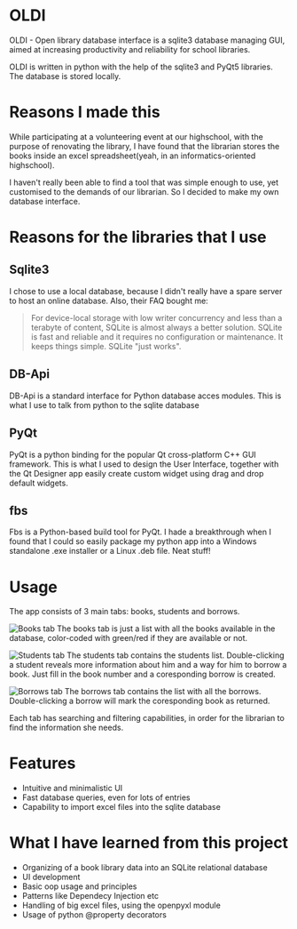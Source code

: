 # OLDI

OLDI - Open library database interface is a sqlite3 database managing GUI, aimed at increasing productivity and reliability for school libraries.

OLDI is written in python with the help of the sqlite3 and PyQt5 libraries. The database is stored locally.

# Reasons I made this

While participating at a volunteering event at our highschool, with the purpose of renovating the library, I have found that the librarian stores the books inside an excel spreadsheet(yeah, in an informatics-oriented highschool). 

I haven't really been able to find a tool that was simple enough to use, yet customised to the demands of our librarian. So I decided to make my own database interface.

# Reasons for the libraries that I use

## Sqlite3
I chose to use a local database, because I didn't really have a spare server to host an online database. Also, their FAQ bought me:
> For device-local storage with low writer concurrency and less than a terabyte of content, SQLite is almost always a better solution. SQLite is fast and reliable and it requires no configuration or maintenance. It keeps things simple. SQLite "just works". 

## DB-Api
DB-Api is a standard interface for Python database acces modules. This is what I use to talk from python to the sqlite database

## PyQt
PyQt is a python binding for the popular Qt cross-platform C++ GUI framework. This is what I used to design the User Interface, together with the Qt Designer app easily create custom widget using drag and drop default widgets.

## fbs
Fbs is a Python-based build tool for PyQt. I hade a breakthrough when I found that I could so easily package my python app into a Windows standalone .exe installer or a Linux .deb file. Neat stuff!

# Usage
The app consists of 3 main tabs: books, students and borrows.

![Books tab](https://github.com/nan-dre/OLDI/blob/master/Pictures/Books.png)
The books tab is just a list with all the books available in the database, color-coded with green/red if they are available or not.

![Students tab](https://github.com/nan-dre/OLDI/blob/master/Pictures/Students.png)
The students tab contains the students list. Double-clicking a student reveals more information about him and a way for him to borrow a book. Just fill in the book number and a coresponding borrow is created.

![Borrows tab](https://github.com/nan-dre/OLDI/blob/master/Pictures/Borrows.png)
The borrows tab contains the list with all the borrows. Double-clicking a borrow will mark the coresponding book as returned.

Each tab has searching and filtering capabilities, in order for the librarian to find the information she needs.

# Features
* Intuitive and minimalistic UI
* Fast database queries, even for lots of entries
* Capability to import excel files into the sqlite database

# What I have learned from this project
* Organizing of a book library data into an SQLite relational database
* UI development
* Basic oop usage and principles
* Patterns like Dependecy Injection etc
* Handling of big excel files, using the openpyxl module
* Usage of python @property decorators